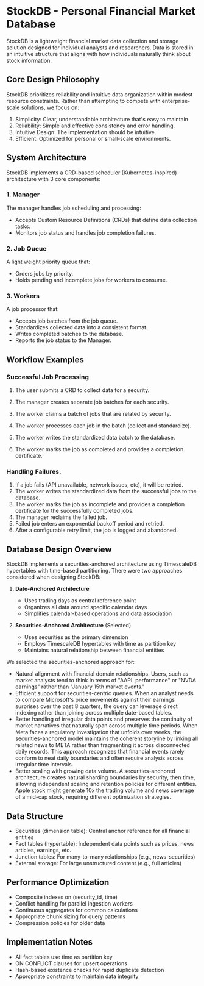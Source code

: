 # StockDB - Personal Financial Market Database
StockDB is a lightweight financial market data collection and storage solution
designed for individual analysts and researchers. Data is stored in an intuitive
structure that aligns with how individuals naturally think about stock
information.

## Core Design Philosophy

StockDB prioritizes reliability and intuitive data organization within modest
resource constraints. Rather than attempting to compete with enterprise-scale
solutions, we focus on:

1. Simplicity: Clear, understandable architecture that's easy to maintain
2. Reliability: Simple and effective consistency and error handling.
3. Intuitive Design: The implementation should be intuitive.
4. Efficient: Optimized for personal or small-scale environments.

## System Architecture

StockDB implements a CRD-based scheduler (Kubernetes-inspired) architecture with
3 core components:

### 1. Manager

The manager handles job scheduling and processing:
- Accepts Custom Resource Definitions (CRDs) that define data collection tasks.
- Monitors job status and handles job completion failures.

### 2. Job Queue
A light weight priority queue that:
- Orders jobs by priority.
- Holds pending and incomplete jobs for workers to consume.

### 3. Workers
A job processor that:

- Accepts job batches from the job queue.
- Standardizes collected data into a consistent format.
- Writes completed batches to the database.
- Reports the job status to the Manager.

## Workflow Examples

### Successful Job Processing

1. The user submits a CRD to collect data for a security.
2. The manager creates separate job batches for each security.

3. The worker claims a batch of jobs that are related by security.
4. The worker processes each job in the batch (collect and standardize).
5. The worker writes the standardized data batch to the database.
6. The worker marks the job as completed and provides a completion certificate.

### Handling Failures.
1. If a job fails (API unavailable, network issues, etc), it will be retried.
2. The worker writes the standardized data from the successful jobs to the
   database.
3. The worker marks the job as incomplete and provides a completion certificate
   for the successfully completed jobs.
4. The manager reclaims the failed job.
5. Failed job enters an exponential backoff period and retried.
6. After a configurable retry limit, the job is logged and abandoned.


## Database Design Overview

StockDB implements a securities-anchored architecture using TimescaleDB
hypertables with time-based partitioning. There were two approaches considered
when designing StockDB:

1. **Date-Anchored Architecture**

   - Uses trading days as central reference point
   - Organizes all data around specific calendar days
   - Simplifies calendar-based operations and data association

2. **Securities-Anchored Architecture** (Selected)
   - Uses securities as the primary dimension
   - Employs TimescaleDB hypertables with time as partition key
   - Maintains natural relationship between financial entities

We selected the securities-anchored approach for:

- Natural alignment with financial domain relationships. Users, such as market
  analysts tend to think in terms of "AAPL performance" or "NVDA earnings" rather
  than "January 15th market events."
- Efficient support for securities-centric queries. When an analyst needs to
  compare Microsoft's price movements against their earnings surprises over the
  past 8 quarters, the query can leverage direct indexing rather than joining
  across multiple date-based tables.
- Better handling of irregular data points and preserves the continuity of
  market narratives that naturally span across multiple time periods. When Meta
  faces a regulatory investigation that unfolds over weeks, the
  securities-anchored model maintains the coherent storyline by linking all
  related news to META rather than fragmenting it across disconnected daily
  records. This approach recognizes that financial events rarely conform to neat
  daily boundaries and often require analysis across irregular time intervals.
- Better scaling with growing data volume. A securities-anchored architecture
  creates natural sharding boundaries by security, then time, allowing independent
  scaling and retention policies for different entities. Apple stock might
  generate 10x the trading volume and news coverage of a mid-cap stock, requiring
  different optimization strategies.

## Data Structure

- Securities (dimension table): Central anchor reference for all financial
  entities
- Fact tables (hypertable): Independent data points such as prices, news
  articles, earnings, etc.
- Junction tables: For many-to-many relationships (e.g., news-securities)
- External storage: For large unstructured content (e.g., full articles)

## Performance Optimization

- Composite indexes on (security_id, time)
- Conflict handling for parallel ingestion workers
- Continuous aggregates for common calculations
- Appropriate chunk sizing for query patterns
- Compression policies for older data

## Implementation Notes

- All fact tables use time as partition key
- ON CONFLICT clauses for upsert operations
- Hash-based existence checks for rapid duplicate detection
- Appropriate constraints to maintain data integrity
